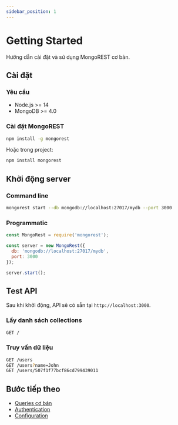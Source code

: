 ```yaml
---
sidebar_position: 1
---
```


# Getting Started

Hướng dẫn cài đặt và sử dụng MongoREST cơ bản.

## Cài đặt

### Yêu cầu
- Node.js >= 14
- MongoDB >= 4.0

### Cài đặt MongoREST

```bash
npm install -g mongorest
```

Hoặc trong project:

```bash
npm install mongorest
```

## Khởi động server

### Command line
```bash
mongorest start --db mongodb://localhost:27017/mydb --port 3000
```

### Programmatic
```javascript
const MongoRest = require('mongorest');

const server = new MongoRest({
  db: 'mongodb://localhost:27017/mydb',
  port: 3000
});

server.start();
```

## Test API

Sau khi khởi động, API sẽ có sẵn tại `http://localhost:3000`.

### Lấy danh sách collections
```bash
GET /
```

### Truy vấn dữ liệu
```bash
GET /users
GET /users?name=John
GET /users/507f1f77bcf86cd799439011
```

## Bước tiếp theo

- [Queries cơ bản](./basic-queries)
- [Authentication](./authentication)
- [Configuration](./configuration)